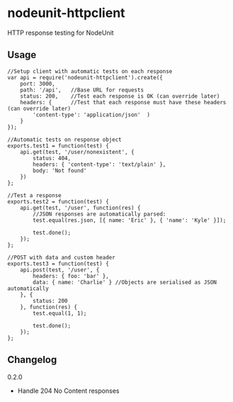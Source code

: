 nodeunit-httpclient
===================

HTTP response testing for NodeUnit

Usage
-----

    //Setup client with automatic tests on each response
    var api = require('nodeunit-httpclient').create({
        port: 3000,
        path: '/api',   //Base URL for requests
        status: 200,    //Test each response is OK (can override later)
        headers: {      //Test that each response must have these headers (can override later)
            'content-type': 'application/json'  )
        }
    });
    
    //Automatic tests on response object
    exports.test1 = function(test) {
        api.get(test, '/user/nonexistent', {
            status: 404,
            headers: { 'content-type': 'text/plain' },
            body: 'Not found'
        })
    };

    //Test a response
    exports.test2 = function(test) {
        api.get(test, '/user', function(res) {
            //JSON responses are automatically parsed:
            test.equal(res.json, [{ name: 'Eric' }, { 'name': 'Kyle' }]);

            test.done();
        });
    };
    
    //POST with data and custom header
    exports.test3 = function(test) {
        api.post(test, '/user', {
            headers: { foo: 'bar' },
            data: { name: 'Charlie' } //Objects are serialised as JSON automatically
        }, {
            status: 200
        }, function(res) {
            test.equal(1, 1);
            
            test.done();
        });
    };
    

Changelog
---------

0.2.0
- Handle 204 No Content responses
